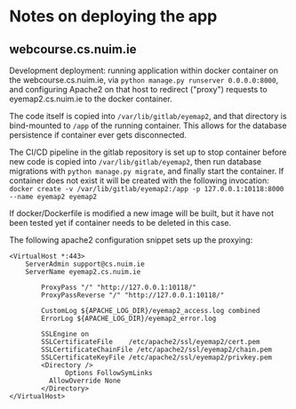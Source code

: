 # Notes on deploying the app

## webcourse.cs.nuim.ie

Development deployment: running application within docker container on the webcourse.cs.nuim.ie, via `python manage.py runserver 0.0.0.0:8000`, and configuring Apache2 on that host to redirect ("proxy") requests to eyemap2.cs.nuim.ie to the docker container.

The code itself is copied into `/var/lib/gitlab/eyemap2`, and that directory is bind-mounted to `/app` of the running container. This allows for the database persistence if container ever gets disconnected.

The CI/CD pipeline in the gitlab repository is set up to stop container before new code is copied into `/var/lib/gitlab/eyemap2`, then run database migrations with `python manage.py migrate`, and finally start the container. If container does not exist it will be created with the following invocation: `docker create -v /var/lib/gitlab/eyemap2:/app -p 127.0.0.1:10118:8000 --name eyemap2 eyemap2`

If docker/Dockerfile is modified a new image will be built, but it have not been tested yet if container needs to be deleted in this case.

The following apache2 configuration snippet sets up the proxying:
```
<VirtualHost *:443>
	ServerAdmin support@cs.nuim.ie
	ServerName eyemap2.cs.nuim.ie
    
        ProxyPass "/" "http://127.0.0.1:10118/"
        ProxyPassReverse "/" "http://127.0.0.1:10118/"
        
        CustomLog ${APACHE_LOG_DIR}/eyemap2_access.log combined
        ErrorLog ${APACHE_LOG_DIR}/eyemap2_error.log

        SSLEngine on
        SSLCertificateFile    /etc/apache2/ssl/eyemap2/cert.pem
        SSLCertificateChainFile /etc/apache2/ssl/eyemap2/chain.pem
        SSLCertificateKeyFile /etc/apache2/ssl/eyemap2/privkey.pem
        <Directory />
              Options FollowSymLinks
	      AllowOverride None
        </Directory>
</VirtualHost>
```
